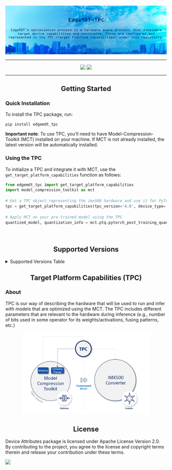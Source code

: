 <div align="center" markdown="1">
<p>
      <a href="https://github.com/SonySemiconductorSolutions/aitrios-edge-mdt-tpc/" target="_blank">
        <img src="/docsrc/images/edgeMdtTpcHeader.png" width="1000"></a>
</p>
  
______________________________________________________________________


<p align="center">
  <a href="https://github.com/SonySemiconductorSolutions/aitrios-edge-mdt-tpc/releases"><img src="https://img.shields.io/github/v/release/SonySemiconductorSolutions/aitrios-edge-mdt-tpc" /></a>
  <a href="https://github.com/SonySemiconductorSolutions/aitrios-edge-mdt-tpc/blob/main/LICENSE.md"><img src="https://img.shields.io/badge/license-Apache%202.0-blue" /></a>
 </p>    
</div>

__________________________________________________________________________________________________________

## <div align="center">Getting Started</div>
### Quick Installation
To install the TPC package, run:
```
pip install edgemdt_tpc 
```

**Important note**: To use TPC, you’ll need to have Model-Compression-Toolkit (MCT) installed on your machine. If MCT is not already installed, the latest version will be automatically installed.

### Using the TPC

To initialize a TPC and integrate it with MCT, use the `get_target_platform_capabilities` function as follows:

```python
from edgemdt_tpc import get_target_platform_capabilities
import model_compression_toolkit as mct

# Get a TPC object representing the imx500 hardware and use it for PyTorch model quantization in MCT
tpc = get_target_platform_capabilities(tpc_version='4.0', device_type='imx500')

# Apply MCT on your pre-trained model using the TPC
quantized_model, quantization_info = mct.ptq.pytorch_post_training_quantization(in_module=pretrained_model,
                                                                                representative_data_gen=dataset,
                                                                                target_resource_utilization=tpc)
```


## <div align="center">Supported Versions</div>

<details id="supported-versions">
  <summary>Supported Versions Table</summary>

|                       | TPC 1.0                                                                                                                                                                                                                                                          | TPC 4.0                                                                                                                                                                                                                                                            |
|-----------------------|------------------------------------------------------------------------------------------------------------------------------------------------------------------------------------------------------------------------------------------------------------------|--------------------------------------------------------------------------------------------------------------------------------------------------------------------------------------------------------------------------------------------------------------------|
| IMX500 Converter 3.14 | [![Run Tests](https://github.com/SonySemiconductorSolutions/aitrios-edge-mdt-tpc/actions/workflows/run_tests_conv314_tpc10.yml/badge.svg)](https://github.com/SonySemiconductorSolutions/aitrios-edge-mdt-tpc/actions/workflows/run_tests_conv314_tpc10.yml) | <p align="center"> Not supported </p>                                                                                                                                                                                                                              |
| IMX500 Converter 3.16 | [![Run Tests](https://github.com/SonySemiconductorSolutions/aitrios-edge-mdt-tpc/actions/workflows/run_tests_conv316_tpc10.yml/badge.svg)](https://github.com/SonySemiconductorSolutions/aitrios-edge-mdt-tpc/actions/workflows/run_tests_conv316_tpc10.yml) | [![Run Tests](https://github.com/SonySemiconductorSolutions/aitrios-edge-mdt-tpc/actions/workflows/run_tests_conv316_tpc40.yml/badge.svg)](https://github.com/SonySemiconductorSolutions/aitrios-edge-mdt-tpc/actions/workflows/run_tests_conv316_tpc40.yml) |

</details>

## <div align="center">Target Platform Capabilities (TPC)</div>

### About 

TPC is our way of describing the hardware that will be used to run and infer with models that are optimized using the MCT.
The TPC includes different parameters that are relevant to the hardware during inference (e.g., number of bits used in some operator for its weights/activations, fusing patterns, etc.)

<div align="center" markdown="1">
<p>
      <a href="https://github.com/SonySemiconductorSolutions/aitrios-edge-mdt-tpc/" target="_blank">
        <img src="/docsrc/images/tpcArch.png" width="400"></a>
</p>
</div>

## <div align="center">License</div>
Device Attributes package is licensed under Apache License Version 2.0. By contributing to the project, you agree to the license and copyright terms therein and release your contribution under these terms.

<a href="https://github.com/SonySemiconductorSolutions/EdgeMDT-TPC/blob/main/LICENSE.md"><img src="https://img.shields.io/badge/license-Apache%202.0-blue" /></a>
